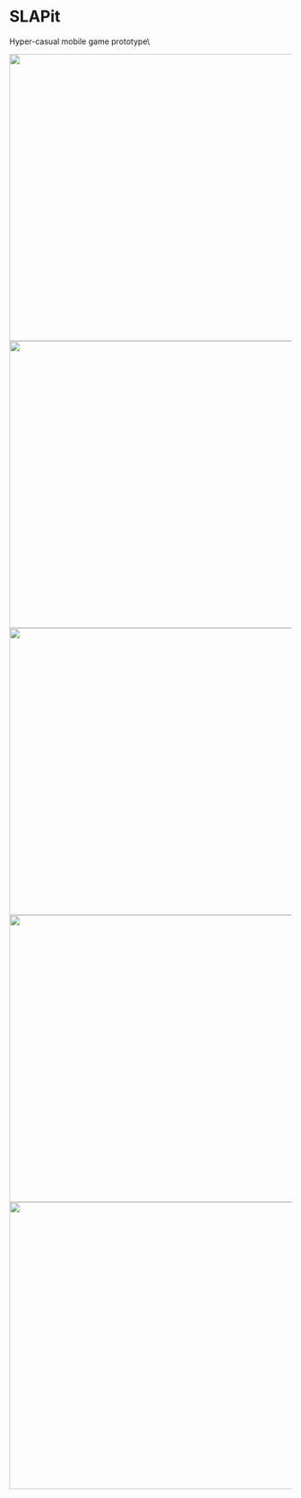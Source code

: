 # SLAPit
Hyper-casual mobile game prototype\

<img src="https://github.com/marinvlad/SLAPit/blob/main/Sprites/logo.png" width="512">\
<img src="https://github.com/marinvlad/SLAPit/blob/main/SLAPit_1.png" width="512"> <img src="https://github.com/marinvlad/SLAPit/blob/main/SLAPit_2.png" width="512">
<img src="https://github.com/marinvlad/SLAPit/blob/main/SLAPit_3.png" width="512"> <img src="https://github.com/marinvlad/SLAPit/blob/main/SLAPit_4.png" width="512">
